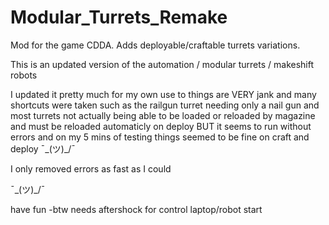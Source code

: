 # Modular_Turrets_Remake
Mod for the game CDDA. Adds deployable/craftable turrets variations.


This is an updated version of the automation / modular turrets / makeshift robots

I updated it pretty much for my own use to things are VERY jank and many shortcuts were taken such as the railgun turret needing only a nail gun
and most turrets not actually being able to be loaded or reloaded by magazine and must be reloaded automaticly on deploy 
BUT it seems to run without errors and on my 5 mins of testing things seemed to be fine on craft and deploy ¯\_(ツ)_/¯

I only removed errors as fast as I could

¯\_(ツ)_/¯


have fun -btw needs aftershock for control laptop/robot start
